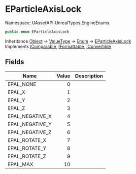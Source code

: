 # EParticleAxisLock

Namespace: UAssetAPI.UnrealTypes.EngineEnums

```csharp
public enum EParticleAxisLock
```

Inheritance [Object](https://docs.microsoft.com/en-us/dotnet/api/system.object) → [ValueType](https://docs.microsoft.com/en-us/dotnet/api/system.valuetype) → [Enum](https://docs.microsoft.com/en-us/dotnet/api/system.enum) → [EParticleAxisLock](./uassetapi.unrealtypes.engineenums.eparticleaxislock.md)<br>
Implements [IComparable](https://docs.microsoft.com/en-us/dotnet/api/system.icomparable), [IFormattable](https://docs.microsoft.com/en-us/dotnet/api/system.iformattable), [IConvertible](https://docs.microsoft.com/en-us/dotnet/api/system.iconvertible)

## Fields

| Name | Value | Description |
| --- | --: | --- |
| EPAL_NONE | 0 |  |
| EPAL_X | 1 |  |
| EPAL_Y | 2 |  |
| EPAL_Z | 3 |  |
| EPAL_NEGATIVE_X | 4 |  |
| EPAL_NEGATIVE_Y | 5 |  |
| EPAL_NEGATIVE_Z | 6 |  |
| EPAL_ROTATE_X | 7 |  |
| EPAL_ROTATE_Y | 8 |  |
| EPAL_ROTATE_Z | 9 |  |
| EPAL_MAX | 10 |  |
